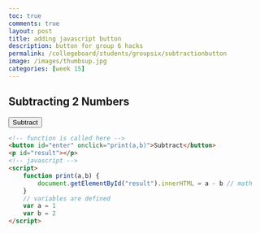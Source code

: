 ```yaml
---
toc: true
comments: true
layout: post
title: adding javascript button 
description: button for group 6 hacks
permalink: /collegeboard/students/groupsix/subtractionbutton
image: /images/thumbsup.jpg
categories: [week 15]
---
```


## Subtracting 2 Numbers
<button id="enter" onclick="print(a,b)">Subtract</button>
<p id="result"></p>
<script>
    function print(a,b) {
        document.getElementById("result").innerHTML = a - b
    }
    var a = 1
    var b = 2
</script>

```html
<!-- function is called here -->
<button id="enter" onclick="print(a,b)">Subtract</button> 
<p id="result"></p>
<!-- javascript -->
<script>
    function print(a,b) {
        document.getElementById("result").innerHTML = a - b // math
    }
    // variables are defined
    var a = 1
    var b = 2
</script>
```